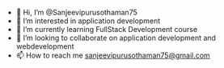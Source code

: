 - 👋 Hi, I’m @Sanjeevipurusothaman75
- 👀 I’m interested in application development
- 🌱 I’m currently learning FullStack Development course
- 💞️ I’m looking to collaborate on application development and webdevelopment
- 📫 How to reach me sanjeevipurusothaman75@gmail.com

<!---
Sanjeevipurusothaman75/Sanjeevipurusothaman75 is a ✨ special ✨ repository because its `README.md` (this file) appears on your GitHub profile.
You can click the Preview link to take a look at your changes.
--->
